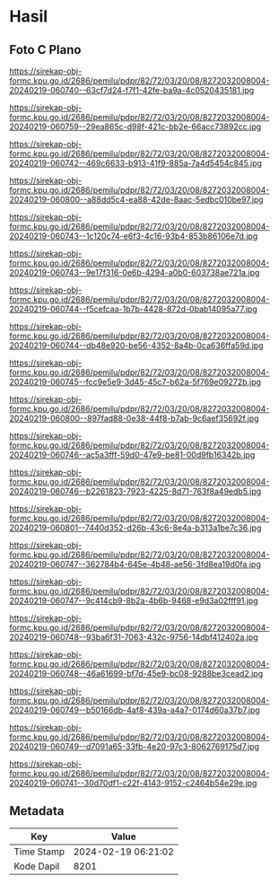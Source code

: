 # Hasil

## Foto C Plano

https://sirekap-obj-formc.kpu.go.id/2686/pemilu/pdpr/82/72/03/20/08/8272032008004-20240219-060740--63cf7d24-f7f1-42fe-ba9a-4c0520435181.jpg

https://sirekap-obj-formc.kpu.go.id/2686/pemilu/pdpr/82/72/03/20/08/8272032008004-20240219-060759--29ea865c-d98f-421c-bb2e-66acc73892cc.jpg

https://sirekap-obj-formc.kpu.go.id/2686/pemilu/pdpr/82/72/03/20/08/8272032008004-20240219-060742--469c6633-b913-41f9-885a-7a4d5454c845.jpg

https://sirekap-obj-formc.kpu.go.id/2686/pemilu/pdpr/82/72/03/20/08/8272032008004-20240219-060800--a88dd5c4-ea88-42de-8aac-5edbc010be97.jpg

https://sirekap-obj-formc.kpu.go.id/2686/pemilu/pdpr/82/72/03/20/08/8272032008004-20240219-060743--1c120c74-e6f3-4c16-93b4-853b86106e7d.jpg

https://sirekap-obj-formc.kpu.go.id/2686/pemilu/pdpr/82/72/03/20/08/8272032008004-20240219-060743--9e17f316-0e6b-4294-a0b0-603738ae721a.jpg

https://sirekap-obj-formc.kpu.go.id/2686/pemilu/pdpr/82/72/03/20/08/8272032008004-20240219-060744--f5cefcaa-1b7b-4428-872d-0bab14095a77.jpg

https://sirekap-obj-formc.kpu.go.id/2686/pemilu/pdpr/82/72/03/20/08/8272032008004-20240219-060744--db48e920-be56-4352-8a4b-0ca636ffa59d.jpg

https://sirekap-obj-formc.kpu.go.id/2686/pemilu/pdpr/82/72/03/20/08/8272032008004-20240219-060745--fcc9e5e9-3d45-45c7-b62a-5f769e09272b.jpg

https://sirekap-obj-formc.kpu.go.id/2686/pemilu/pdpr/82/72/03/20/08/8272032008004-20240219-060800--897fad88-0e38-44f8-b7ab-9c6aef35692f.jpg

https://sirekap-obj-formc.kpu.go.id/2686/pemilu/pdpr/82/72/03/20/08/8272032008004-20240219-060746--ac5a3fff-59d0-47e9-be81-00d9fb16342b.jpg

https://sirekap-obj-formc.kpu.go.id/2686/pemilu/pdpr/82/72/03/20/08/8272032008004-20240219-060746--b2261823-7923-4225-8d71-763f8a49edb5.jpg

https://sirekap-obj-formc.kpu.go.id/2686/pemilu/pdpr/82/72/03/20/08/8272032008004-20240219-060801--7440d352-d26b-43c6-8e4a-b313a1be7c36.jpg

https://sirekap-obj-formc.kpu.go.id/2686/pemilu/pdpr/82/72/03/20/08/8272032008004-20240219-060747--362784b4-645e-4b48-ae56-3fd8ea19d0fa.jpg

https://sirekap-obj-formc.kpu.go.id/2686/pemilu/pdpr/82/72/03/20/08/8272032008004-20240219-060747--9c414cb9-8b2a-4b6b-9468-e9d3a02fff91.jpg

https://sirekap-obj-formc.kpu.go.id/2686/pemilu/pdpr/82/72/03/20/08/8272032008004-20240219-060748--93ba6f31-7063-432c-9756-14dbf412402a.jpg

https://sirekap-obj-formc.kpu.go.id/2686/pemilu/pdpr/82/72/03/20/08/8272032008004-20240219-060748--46a61699-bf7d-45e9-bc08-9288be3cead2.jpg

https://sirekap-obj-formc.kpu.go.id/2686/pemilu/pdpr/82/72/03/20/08/8272032008004-20240219-060749--b50166db-4af8-439a-a4a7-0174d60a37b7.jpg

https://sirekap-obj-formc.kpu.go.id/2686/pemilu/pdpr/82/72/03/20/08/8272032008004-20240219-060749--d7091a65-33fb-4e20-97c3-8062769175d7.jpg

https://sirekap-obj-formc.kpu.go.id/2686/pemilu/pdpr/82/72/03/20/08/8272032008004-20240219-060741--30d70df1-c22f-4143-9152-c2464b54e29e.jpg


## Metadata

| Key        | Value               |
| ---------- | ------------------- |
| Time Stamp | 2024-02-19 06:21:02 |
| Kode Dapil | 8201                |



